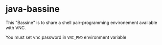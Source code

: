# java-bassine
This "Bassine" is to share a shell pair-programming environement available with VNC.

You must set vnc password in `VNC_PWD` environment variable 

